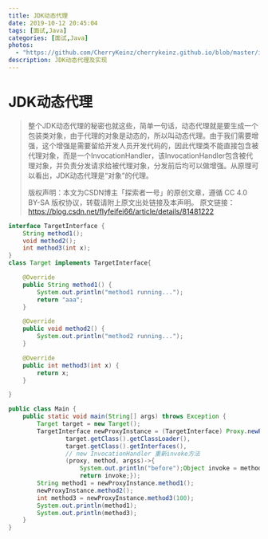 ```yaml
---
title: JDK动态代理
date: 2019-10-12 20:45:04
tags: [面试,Java]
categories: [面试,Java]
photos:
  - "https://github.com/CherryKeinz/cherrykeinz.github.io/blob/master/images/cover/1.jpg?raw=true"
description: JDK动态代理及实现
---
```


# JDK动态代理

> 整个JDK动态代理的秘密也就这些，简单一句话，动态代理就是要生成一个包装类对象，由于代理的对象是动态的，所以叫动态代理。由于我们需要增强，这个增强是需要留给开发人员开发代码的，因此代理类不能直接包含被代理对象，而是一个InvocationHandler，该InvocationHandler包含被代理对象，并负责分发请求给被代理对象，分发前后均可以做增强。从原理可以看出，JDK动态代理是“对象”的代理。
>
> 版权声明：本文为CSDN博主「探索者一号」的原创文章，遵循 CC 4.0 BY-SA 版权协议，转载请附上原文出处链接及本声明。
> 原文链接：https://blog.csdn.net/flyfeifei66/article/details/81481222



```java
interface TargetInterface {
    String method1();
    void method2();
    int method3(int x);
}
class Target implements TargetInterface{

    @Override
    public String method1() {
        System.out.println("method1 running...");
        return "aaa";
    }

    @Override
    public void method2() {
        System.out.println("method2 running...");
    }

    @Override
    public int method3(int x) {
        return x;
    }

}
```

```java
public class Main {
    public static void main(String[] args) throws Exception {
        Target target = new Target();
        TargetInterface newProxyInstance = (TargetInterface) Proxy.newProxyInstance(
                target.getClass().getClassLoader(),
                target.getClass().getInterfaces(),
                // new InvocationHandler 重新invoke方法
                (proxy, method, argss)->{
                    System.out.println("before");Object invoke = method.invoke(target, argss);System.out.println("after");
                    return invoke;});
        String method1 = newProxyInstance.method1();
        newProxyInstance.method2();
        int method3 = newProxyInstance.method3(100);
        System.out.println(method1);
        System.out.println(method3);
    }
}
```

